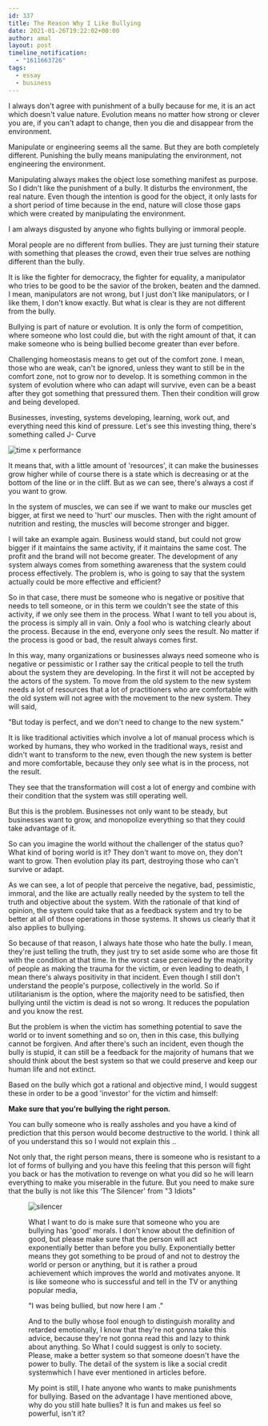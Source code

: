 ```yaml
---
id: 337
title: The Reason Why I Like Bullying
date: 2021-01-26T19:22:02+00:00
author: amal
layout: post
timeline_notification:
  - "1611663726"
tags:
  - essay
  - business
---
```

I always don't agree with punishment of a bully because for me, it is an act which doesn't value nature. Evolution means no matter how strong or clever you are, if you can't adapt to change, then you die and disappear from the environment.

Manipulate or engineering seems all the same. But they are both completely different. Punishing the bully means manipulating the environment, not engineering the environment.

Manipulating always makes the object lose something manifest as purpose. So I didn't like the punishment of a bully. It disturbs the environment, the real nature. Even though the intention is good for the object, it only lasts for a short period of time because in the end, nature will close those gaps which were created by manipulating the environment.

I am always disgusted by anyone who fights bullying or immoral people.

Moral people are no different from bullies. They are just turning their stature with something that pleases the crowd, even their true selves are nothing different than the bully.

It is like the fighter for democracy, the fighter for equality, a manipulator who tries to be good to be the savior of the broken, beaten and the damned. I mean, manipulators are not wrong, but I just don't like manipulators, or I like them, I don't know exactly. But what is clear is they are not different from the bully.

Bullying is part of nature or evolution. It is only the form of competition, where someone who lost could die, but with the right amount of that, it can make someone who is being bullied become greater than ever before.

Challenging homeostasis means to get out of the comfort zone. I mean, those who are weak, can't be ignored, unless they want to still be in the comfort zone, not to grow nor to develop. It is something common in the system of evolution where who can adapt will survive, even can be a beast after they got something that pressured them. Then their condition will grow and being developed.

Businesses, investing, systems developing, learning, work out, and everything need this kind of pressure. Let's see this investing thing, there's something called J- Curve

![time x performance](https://muhammadichsanulamal.files.wordpress.com/2021/11/u-zfnh3j-2zaimcdcg9xpvb5_l1kxc28cpm06e_kd5bbi4z-kvawi_6vnppntbc1oketnwjiaqyzwl88kbqbnjcmtg8eypmijb1iqu4bzytfhseok02j9dep2uc6jitloudk4fy6.png)

It means that, with a little amount of 'resources', it can make the businesses grow higher while of course there is a state which is decreasing or at the bottom of the line or in the cliff. But as we can see, there's always a cost if you want to grow.

In the system of muscles, we can see if we want to make our muscles get bigger, at first we need to 'hurt' our muscles. Then with the right amount of nutrition and resting, the muscles will become stronger and bigger.

I will take an example again. Business would stand, but could not grow bigger if it maintains the same activity, if it maintains the same cost. The profit and the brand will not become greater. The development of any system always comes from something awareness that the system could process effectively. The problem is, who is going to say that the system actually could be more effective and efficient?

So in that case, there must be someone who is negative or positive that needs to tell someone, or in this term we couldn't see the state of this activity, if we only see them in the process. What I want to tell you about is, the process is simply all in vain. Only a fool who is watching clearly about the process. Because in the end, everyone only sees the result. No matter if the process is good or bad, the result always comes first.

In this way, many organizations or businesses always need someone who is negative or pessimistic or I rather say the critical people to tell the truth about the system they are developing. In the first it will not be accepted by the actors of the system. To move from the old system to the new system needs a lot of resources that a lot of practitioners who are comfortable with the old system will not agree with the movement to the new system. They will said,

"But today is perfect, and we don't need to change to the new system."

It is like traditional activities which involve a lot of manual process which is worked by humans, they who worked in the traditional ways, resist and didn't want to transform to the new, even though the new system is better and more comfortable, because they only see what is in the process, not the result.

They see that the transformation will cost a lot of energy and combine with their condition that the system was still operating well.

But this is the problem. Businesses not only want to be steady, but businesses want to grow, and monopolize everything so that they could take advantage of it.

So can you imagine the world without the challenger of the status quo? What kind of boring world is it? They don't want to move on, they don't want to grow. Then evolution play its part, destroying those who can't survive or adapt.

As we can see, a lot of people that perceive the negative, bad, pessimistic, immoral, and the like are actually really needed by the system to tell the truth and objective about the system. With the rationale of that kind of opinion, the system could take that as a feedback system and try to be better at all of those operations in those systems. It shows us clearly that it also applies to bullying.

So because of that reason, I always hate those who hate the bully. I mean, they're just telling the truth, they just try to set aside some who are those fit with the condition at that time. In the worst case perceived by the majority of people as making the trauma for the victim, or even leading to death, I mean there's always positivity in that incident. Even though I still don't understand the people's purpose, collectively in the world. So if utilitarianism is the option, where the majority need to be satisfied, then bullying until the victim is dead is not so wrong. It reduces the population and you know the rest.

But the problem is when the victim has something potential to save the world or to invent something and so on, then in this case, this bullying cannot be forgiven. And after there's such an incident, even though the bully is stupid, it can still be a feedback for the majority of humans that we should think about the best system so that we could preserve and keep our human life and not extinct.

Based on the bully which got a rational and objective mind, I would suggest these in order to be a good 'investor' for the victim and himself:

**Make sure that you're bullying the right person.**

You can bully someone who is really assholes and you have a kind of prediction that this person would become destructive to the world. I think all of you understand this so I would not explain this ..

Not only that, the right person means, there is someone who is resistant to a lot of forms of bullying and you have this feeling that this person will fight you back or has the motivation to revenge on what you did so he will learn everything to make you miserable in the future. But you need to make sure that the bully is not like this ‘The Silencer' from "3 Idiots"<figure class="wp-block-embed is-type-rich is-provider-embed wp-block-embed-embed">

![silencer](https://assets.telegraphindia.com/telegraph/7c9b9f6e-9a01-4cd3-b972-96edf59c1110.jpg)

What I want to do is make sure that someone who you are bullying has 'good' morals. I don't know about the definition of good, but please make sure that the person will act exponentially better than before you bully. Exponentially better means they got something to be proud of and not to destroy the world or person or anything, but it is rather a proud achievement which improves the world and motivates anyone. It is like someone who is successful and tell in the TV or anything popular media,

"I was being bullied, but now here I am ."

And to the bully whose fool enough to distinguish morality and retarded emotionally, I know that they're not gonna take this advice, because they're not gonna read this and lazy to think about anything. So What I could suggest is only to society. Please, make a better system so that someone doesn't have the power to bully. The detail of the system is like a social credit systemwhich I have ever mentioned in articles before.

My point is still, I hate anyone who wants to make punishments for bullying. Based on the advantage I have mentioned above, why do you still hate bullies? It is fun and makes us feel so powerful, isn't it?